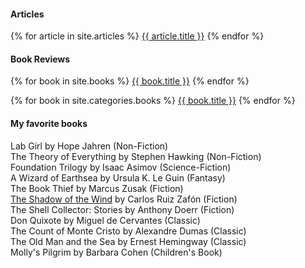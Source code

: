 #### Articles
{% for article in site.articles %}
<a href="{{ article.url }}">{{ article.title }}</a>
{% endfor %}

#### Book Reviews
{% for book in site.books %}
<a href="{{ book.url }}">{{ book.title }}</a>
{% endfor %}

{% for book in site.categories.books %}
<a href="{{ book.url }}">{{ book.title }}</a>
{% endfor %}

#### My favorite books
Lab Girl by Hope Jahren (Non-Fiction)  
The Theory of Everything by Stephen Hawking (Non-Fiction)  
Foundation Trilogy by Isaac Asimov (Science-Fiction)  
A Wizard of Earthsea by Ursula K. Le Guin  (Fantasy)  
The Book Thief by Marcus Zusak (Fiction)  
[The Shadow of the Wind](_books/the-shadow-of-the-wind.md) by Carlos Ruiz Zafón (Fiction)  
The Shell Collector: Stories by Anthony Doerr  (Fiction)  
Don Quixote by Miguel de Cervantes (Classic)  
The Count of Monte Cristo by Alexandre Dumas (Classic)  
The Old Man and the Sea by Ernest Hemingway (Classic)  
Molly's Pilgrim by Barbara Cohen (Children's Book)  

  
